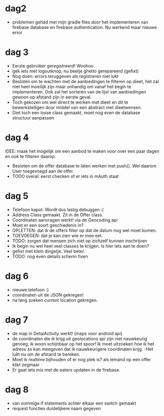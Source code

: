# dag2
- problemen gehad met mijn gradle files door het implementeren van firebase database en firebase authentication. Nu werkend maar nieuwe error

# dag 3
- Eerste gebruiker geregistreerd! Woohoo
- gek iets met logoutknop, nu beetje ghetto gerepareerd (gefixt)
- Nog doen: errors teruggeven als registreren niet lukt
- Besloten om te wachten met de aanbiedingen te filteren op dieet, het zal niet heel moeilijk zijn maar onhandig om vanaf het begin te implementeren. Ook zal het sorteren van de lijst van aanbiedingen gewoon op afstand zijn in eerste geval.
- Toch gekozen om wel direct te werken met dieet en dit te bewerkstelligen door middel van een abstract met dieetwensen.
- Diet toch een losse class gemaakt, moet nog even de database structuur aanpassen

# dag 4
IDEE: maak het mogelijk om een aanbod te maken voor over een paar dagen en ook te filteren daarop.
- Besloten om de offer database te laten werken met push(). Wel daarom User toegevoegd aan de offer.
- TODO overal: eerst checken of er iets in mAuth staat

# dag 5
- Telefoon kapot. Wordt dus lastig debuggen :(
- Address Class gemaakt. Zit in de Offer class.
- Coordinaten aanvragen werkt! via de Geocoding api
- Moet er een soort geschiedenis in?
- OPLETTEN: dat ik de offers filter op dat de datum nog wel moet komen.
- TOEVOEGEN: dat je kan zien wie er mee eet.
- TODO: zorgen dat mensen zich niet op zichzelf kunnen inschrijven
- Ik begin nu wel heel veel classes te krijgen. Is hier iets aan te doen?
- gefixt met klein dingetje. Veel beter.
- TODO: nog even details scherm fixen

# dag 6
- nieuwe telefoon :)
- coordinaten uit de JSON gekregen! 
- na lang zoeken current location gekregen.

# dag 7
- de map in DetaiActivity werkt! (maps voor android api)
- de coordinaten die ik krijg uit geolocations api zijn niet nauwkeurig genoeg, ik woon schijnbaar op het spoor! Ik moet uitzoeken hoe ik het adress zo kan meegeven dat ik nauwkeurigere coordinaten krijg.
-Het lukt nu om de afstand te bereken.
- Moet ik realtime bijhouden of er nog plek is? als iemand op een offer klikt zegmaar
- Er gaat iets mis met de eaters updaten in de firebase.

# dag 8
- van sommige if statements achter elkaar een switch gemaakt
- request functies duidelijkere naam gegeven
